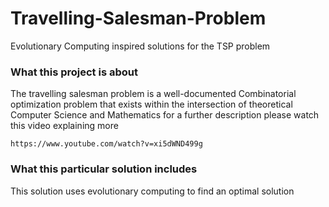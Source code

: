 # Travelling-Salesman-Problem
Evolutionary Computing inspired solutions for the TSP problem

### What this project is about

The travelling salesman problem is a well-documented Combinatorial optimization problem that exists within the intersection of theoretical Computer Science and Mathematics for a 
further description please watch this video explaining more

```
https://www.youtube.com/watch?v=xi5dWND499g
```

### What this particular solution includes
This solution uses evolutionary computing to find an optimal solution
